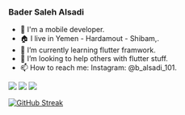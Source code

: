 ### Bader Saleh Alsadi

- 👋 I'm a mobile developer.
- 🏠 I live in Yemen - Hardamout - Shibam,.
- 🌱 I’m currently learning flutter framwork.
- 🤔 I’m looking to help others with flutter stuff.
- 📫 How to reach me: Instagram: @b_alsadi_101.

<img src="https://github-readme-stats.vercel.app/api?username=Bader-Alsady&count_private=true&show_icons=true&hide_title=true" />
<img src="https://github-profile-trophy.vercel.app/?username=Bader-Alsady&theme=flat&no-frame=true&margin-w=30" />
<img src="https://github-readme-stats.vercel.app/api/top-langs/?username=Bader-Alsady&hide_title=true&layout=compact" />

[![GitHub Streak](https://github-readme-streak-stats.herokuapp.com?user=Bader-Alsady&theme=gruvbox_duo&hide_border=true)](https://github.com/Bader-Alsady)
